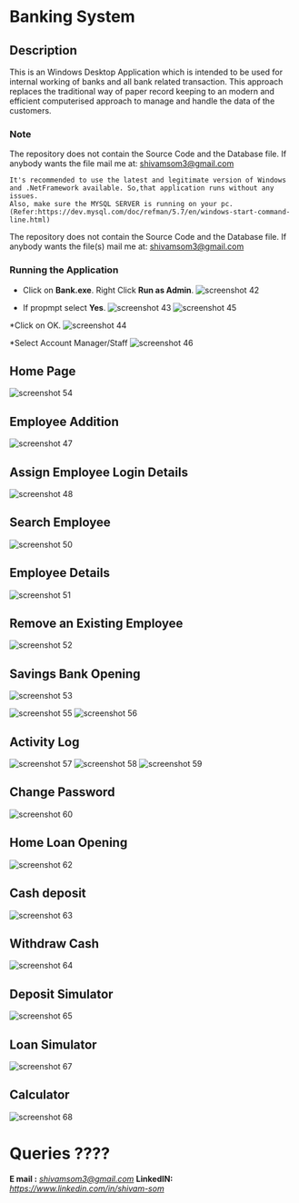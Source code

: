 # Banking System
## Description

This is an Windows Desktop Application which is intended to be used for internal working of banks and all bank related transaction.
This approach replaces the traditional way of paper record keeping to an modern and efficient computerised approach to manage and handle the data of the customers.

### Note
The repository does not contain the Source Code and the Database file. If anybody wants the file mail me at: shivamsom3@gmail.com
```
It's recommended to use the latest and legitimate version of Windows and .NetFramework available. So,that application runs without any issues.
Also, make sure the MYSQL SERVER is running on your pc.(Refer:https://dev.mysql.com/doc/refman/5.7/en/windows-start-command-line.html)
```
The repository does not contain the Source Code and the Database file. If anybody wants the file(s) mail me at: shivamsom3@gmail.com

### Running the Application
* Click on **Bank.exe**. Right Click **Run as Admin**.
![screenshot 42](https://cloud.githubusercontent.com/assets/22167688/25783699/b3015592-337e-11e7-819f-bcc5d2b4c0f3.png)

* If propmpt select **Yes**.
![screenshot 43](https://cloud.githubusercontent.com/assets/22167688/25783700/b301a830-337e-11e7-9a56-06577541be5c.png)
![screenshot 45](https://cloud.githubusercontent.com/assets/22167688/25783701/b3018b0c-337e-11e7-83fa-5632d4335a19.png)

*Click on OK.
![screenshot 44](https://cloud.githubusercontent.com/assets/22167688/25783702/b301b47e-337e-11e7-9b7e-6e16173fc611.png)

*Select Account Manager/Staff
![screenshot 46](https://cloud.githubusercontent.com/assets/22167688/25783703/b3020046-337e-11e7-93e4-7e52389d4314.png)
## Home Page
![screenshot 54](https://cloud.githubusercontent.com/assets/22167688/25783711/b36d3d16-337e-11e7-9913-d232bd90758e.png)
## Employee Addition
![screenshot 47](https://cloud.githubusercontent.com/assets/22167688/25783704/b30252bc-337e-11e7-957f-8a182fd25a7f.png)
## Assign Employee Login Details
![screenshot 48](https://cloud.githubusercontent.com/assets/22167688/25783705/b338772a-337e-11e7-8a56-3cfcb4fb09e4.png)
## Search Employee
![screenshot 50](https://cloud.githubusercontent.com/assets/22167688/25783710/b343e9f2-337e-11e7-9931-d9039042f9af.png)
## Employee Details
![screenshot 51](https://cloud.githubusercontent.com/assets/22167688/25783707/b33bd46a-337e-11e7-8ef0-a5e9d4f76a53.png)
## Remove an Existing Employee
![screenshot 52](https://cloud.githubusercontent.com/assets/22167688/25783708/b33d4afc-337e-11e7-9e4e-efc988e896de.png)
## Savings Bank Opening
![screenshot 53](https://cloud.githubusercontent.com/assets/22167688/25783709/b33de20a-337e-11e7-97c4-5f7d138f36b5.png)

![screenshot 55](https://cloud.githubusercontent.com/assets/22167688/25783712/b36fa830-337e-11e7-8710-8c38ea2b4df2.png)
![screenshot 56](https://cloud.githubusercontent.com/assets/22167688/25783713/b3715e50-337e-11e7-9359-9921022eba3e.png)
## Activity Log
![screenshot 57](https://cloud.githubusercontent.com/assets/22167688/25783715/b374d1d4-337e-11e7-9ae9-ddc5f6366486.png)
![screenshot 58](https://cloud.githubusercontent.com/assets/22167688/25783714/b37475a4-337e-11e7-8e30-468358622366.png)
![screenshot 59](https://cloud.githubusercontent.com/assets/22167688/25783716/b3799dd6-337e-11e7-8651-09570cbac8d4.png)
## Change Password
![screenshot 60](https://cloud.githubusercontent.com/assets/22167688/25783717/b3a1a0a6-337e-11e7-8eb1-c220ee5c0c90.png)
## Home Loan Opening
![screenshot 62](https://cloud.githubusercontent.com/assets/22167688/25783718/b3a81940-337e-11e7-8888-b5b39ae9c064.png)
## Cash deposit
![screenshot 63](https://cloud.githubusercontent.com/assets/22167688/25783719/b3aa51ba-337e-11e7-92a8-1ea23c23e3b0.png)
## Withdraw Cash
![screenshot 64](https://cloud.githubusercontent.com/assets/22167688/25783720/b3aa89aa-337e-11e7-9151-021d405c2203.png)
## Deposit Simulator
![screenshot 65](https://cloud.githubusercontent.com/assets/22167688/25783721/b3af93be-337e-11e7-90a4-5d85a9d4d1b3.png)
## Loan Simulator
![screenshot 67](https://cloud.githubusercontent.com/assets/22167688/25783724/b3df1db4-337e-11e7-8352-d7c6e847a029.png)
## Calculator
![screenshot 68](https://cloud.githubusercontent.com/assets/22167688/25783725/b3df9ff0-337e-11e7-912e-53731974312f.png)

# Queries ????
**E mail :**  *shivamsom3@gmail.com*
**LinkedIN:**  *https://www.linkedin.com/in/shivam-som* 
